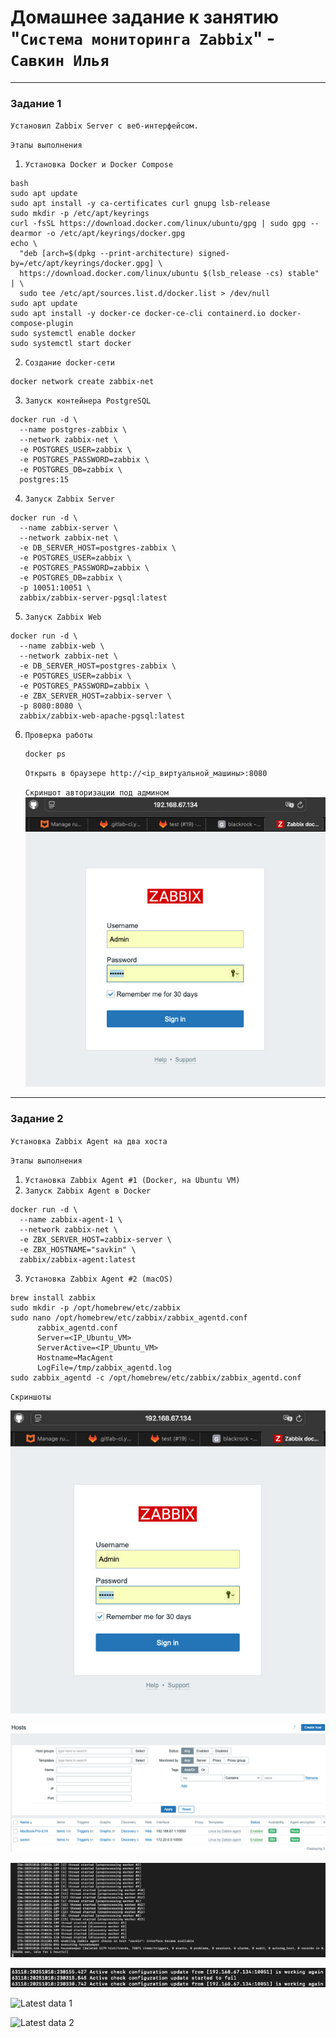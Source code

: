 # Домашнее задание к занятию "`Система мониторинга Zabbix`" - `Савкин Илья`

---

### Задание 1

`Установил Zabbix Server с веб-интерфейсом.`

`Этапы выполнения`

1. `Установка Docker и Docker Compose`

```
bash
sudo apt update
sudo apt install -y ca-certificates curl gnupg lsb-release
sudo mkdir -p /etc/apt/keyrings
curl -fsSL https://download.docker.com/linux/ubuntu/gpg | sudo gpg --dearmor -o /etc/apt/keyrings/docker.gpg
echo \
  "deb [arch=$(dpkg --print-architecture) signed-by=/etc/apt/keyrings/docker.gpg] \
  https://download.docker.com/linux/ubuntu $(lsb_release -cs) stable" | \
  sudo tee /etc/apt/sources.list.d/docker.list > /dev/null
sudo apt update
sudo apt install -y docker-ce docker-ce-cli containerd.io docker-compose-plugin
sudo systemctl enable docker
sudo systemctl start docker
```
2. `Создание docker-сети`

```
docker network create zabbix-net
```
3. `Запуск контейнера PostgreSQL`

```
docker run -d \
  --name postgres-zabbix \
  --network zabbix-net \
  -e POSTGRES_USER=zabbix \
  -e POSTGRES_PASSWORD=zabbix \
  -e POSTGRES_DB=zabbix \
  postgres:15
```
4. `Запуск Zabbix Server`

```
docker run -d \
  --name zabbix-server \
  --network zabbix-net \
  -e DB_SERVER_HOST=postgres-zabbix \
  -e POSTGRES_USER=zabbix \
  -e POSTGRES_PASSWORD=zabbix \
  -e POSTGRES_DB=zabbix \
  -p 10051:10051 \
  zabbix/zabbix-server-pgsql:latest
```
5. `Запуск Zabbix Web`
```
docker run -d \
  --name zabbix-web \
  --network zabbix-net \
  -e DB_SERVER_HOST=postgres-zabbix \
  -e POSTGRES_USER=zabbix \
  -e POSTGRES_PASSWORD=zabbix \
  -e ZBX_SERVER_HOST=zabbix-server \
  -p 8080:8080 \
  zabbix/zabbix-web-apache-pgsql:latest
```
6. `Проверка работы`
   ```
   docker ps
   ```
   `Открыть в браузере http://<ip_виртуальной_машины>:8080`

   `Скриншот авторизации под админом`
![Runner](img/zbx_log.jpg)

---

### Задание 2

`Установка Zabbix Agent на два хоста`

`Этапы выполнения`

1. `Установка Zabbix Agent #1 (Docker, на Ubuntu VM)`
2. `Запуск Zabbix Agent в Docker`
```
docker run -d \
  --name zabbix-agent-1 \
  --network zabbix-net \
  -e ZBX_SERVER_HOST=zabbix-server \
  -e ZBX_HOSTNAME="savkin" \
  zabbix/zabbix-agent:latest
```
3. `Установка Zabbix Agent #2 (macOS)`
```
brew install zabbix
sudo mkdir -p /opt/homebrew/etc/zabbix
sudo nano /opt/homebrew/etc/zabbix/zabbix_agentd.conf
      zabbix_agentd.conf
      Server=<IP_Ubuntu_VM>
      ServerActive=<IP_Ubuntu_VM>
      Hostname=MacAgent
      LogFile=/tmp/zabbix_agentd.log
sudo zabbix_agentd -c /opt/homebrew/etc/zabbix/zabbix_agentd.conf
```

`Скриншоты `

![Окно авторизации](img/zbx_log.jpg)
 
![{Hosts](img/zbx_hosts.jpg) 

![Log agent #1](img/zbx_agent1.jpg)

![Log agent #2](img/zbx_agent2.jpg)

![Latest data 1](img/zbx_ubuntu.jpg)

![Latest data 2](img/zbx_mac.jpg)
